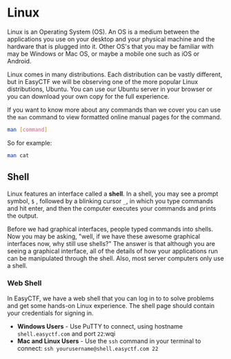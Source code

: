 # Linux

Linux is an Operating System (OS). An OS is a medium between the applications you use on your desktop and your physical machine and the hardware that is plugged into it. Other OS's that you may be familiar with may be Windows or Mac OS, or maybe a mobile one such as iOS or Android.

Linux comes in many distributions. Each distribution can be vastly different, but in EasyCTF we will be observing one of the more popular Linux distributions, Ubuntu. You can use our Ubuntu server in your browser or you can download your own copy for the full experience.

If you want to know more about any commands than we cover you can use the `man` command to view formatted online manual pages for the command.

```bash
man [command]
```

So for example:

```bash
man cat
```

## Shell

Linux features an interface called a **shell**. In a shell, you may see a prompt symbol, `$` , followed by a blinking cursor `_`, in which you type commands and hit enter, and then the computer executes your commands and prints the output.

Before we had graphical interfaces, people typed commands into shells. Now you may be asking, "well, if we have these awesome graphical interfaces now, why still use shells?" The answer is that although you are seeing a graphical interface, all of the details of how your applications run can be manipulated through the shell. Also, most server computers only use a shell.

### Web Shell

In EasyCTF, we have a web shell that you can log in to to solve problems and get some hands-on Linux experience. The shell page should contain your credentials for signing in.

- **Windows Users** - Use PuTTY to connect, using hostname `shell.easyctf.com` and port `22`:wqi
- **Mac and Linux Users** - Use the `ssh` command in your terminal to connect: `ssh yourusername@shell.easyctf.com 22`